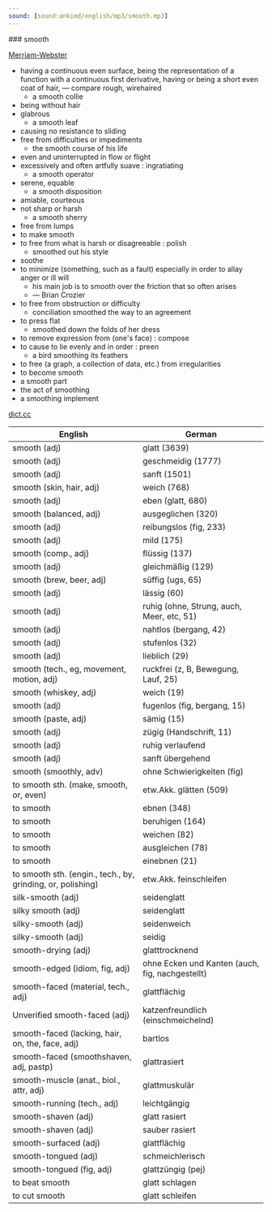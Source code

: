 ```yaml
---
sound: [sound:ankimd/english/mp3/smooth.mp3]
---
```


\### smooth

[Merriam-Webster](https://www.merriam-webster.com/dictionary/smooth)

- having a continuous even surface, being the representation of a function with a continuous first derivative, having or being a short even coat of hair, — compare rough, wirehaired
    - a smooth collie
- being without hair
- glabrous
    - a smooth leaf
- causing no resistance to sliding
- free from difficulties or impediments
    - the smooth course of his life
- even and uninterrupted in flow or flight
- excessively and often artfully suave : ingratiating
    - a smooth operator
- serene, equable
    - a smooth disposition
- amiable, courteous
- not sharp or harsh
    - a smooth sherry
- free from lumps
- to make smooth
- to free from what is harsh or disagreeable : polish
    - smoothed out his style
- soothe
- to minimize (something, such as a fault) especially in order to allay anger or ill will
    - his main job is to smooth over the friction that so often arises
    - — Brian Crozier
- to free from obstruction or difficulty
    - conciliation smoothed the way to an agreement
- to press flat
    - smoothed down the folds of her dress
- to remove expression from (one's face) : compose
- to cause to lie evenly and in order : preen
    - a bird smoothing its feathers
- to free (a graph, a collection of data, etc.) from irregularities
- to become smooth
- a smooth part
- the act of smoothing
- a smoothing implement

[dict.cc](https://www.dict.cc/smooth)

| English        | German       |
| -------------- | ------------ |
| smooth (adj) | glatt (3639) |
| smooth (adj) | geschmeidig (1777) |
| smooth (adj) | sanft (1501) |
| smooth (skin, hair, adj) | weich (768) |
| smooth (adj) | eben (glatt, 680) |
| smooth (balanced, adj) | ausgeglichen (320) |
| smooth (adj) | reibungslos (fig, 233) |
| smooth (adj) | mild (175) |
| smooth (comp., adj) | flüssig (137) |
| smooth (adj) | gleichmäßig (129) |
| smooth (brew, beer, adj) | süffig (ugs, 65) |
| smooth (adj) | lässig (60) |
| smooth (adj) | ruhig (ohne, Strung, auch, Meer, etc, 51) |
| smooth (adj) | nahtlos (bergang, 42) |
| smooth (adj) | stufenlos (32) |
| smooth (adj) | lieblich (29) |
| smooth (tech., eg, movement, motion, adj) | ruckfrei (z, B, Bewegung, Lauf, 25) |
| smooth (whiskey, adj) | weich (19) |
| smooth (adj) | fugenlos (fig, bergang, 15) |
| smooth (paste, adj) | sämig (15) |
| smooth (adj) | zügig (Handschrift, 11) |
| smooth (adj) | ruhig verlaufend |
| smooth (adj) | sanft übergehend |
| smooth (smoothly, adv) | ohne Schwierigkeiten (fig) |
| to smooth sth. (make, smooth, or, even) | etw.Akk. glätten (509) |
| to smooth | ebnen (348) |
| to smooth | beruhigen (164) |
| to smooth | weichen (82) |
| to smooth | ausgleichen (78) |
| to smooth | einebnen (21) |
| to smooth sth. (engin., tech., by, grinding, or, polishing) | etw.Akk. feinschleifen |
| silk-smooth (adj) | seidenglatt |
| silky smooth (adj) | seidenglatt |
| silky-smooth (adj) | seidenweich |
| silky-smooth (adj) | seidig |
| smooth-drying (adj) | glatttrocknend |
| smooth-edged (idiom, fig, adj) | ohne Ecken und Kanten (auch, fig, nachgestellt) |
| smooth-faced (material, tech., adj) | glattflächig |
| Unverified smooth-faced (adj) | katzenfreundlich (einschmeichelnd) |
| smooth-faced (lacking, hair, on, the, face, adj) | bartlos |
| smooth-faced (smoothshaven, adj, pastp) | glattrasiert |
| smooth-muscle (anat., biol., attr, adj) | glattmuskulär |
| smooth-running (tech., adj) | leichtgängig |
| smooth-shaven (adj) | glatt rasiert |
| smooth-shaven (adj) | sauber rasiert |
| smooth-surfaced (adj) | glattflächig |
| smooth-tongued (adj) | schmeichlerisch |
| smooth-tongued (fig, adj) | glattzüngig (pej) |
| to beat smooth | glatt schlagen |
| to cut smooth | glatt schleifen |
